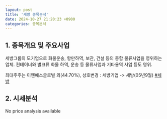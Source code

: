 ```yaml
---
layout: post
title: '세방 종목분석'
date: 2024-10-27 21:20:23 +0900
categories: 종목분석
---
```


## 1. 종목개요 및 주요사업

세방그룹의 모기업으로 화물운송, 항만하역, 보관, 건설 등의 종합 물류사업을 영위하는 업체. 컨테이너와 벌크류 화물 하역, 운송 등 물류사업과 기타용역 사업 등도 영위.

최대주주는 이앤에스글로벌 외(44.70%), 상호변경 : 세방기업 -> 세방(05년9월)
[#세방](#)

## 2. 시세분석

No price analysis available
